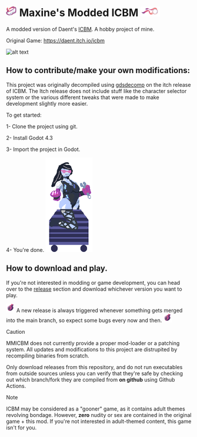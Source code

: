 # <img src="https://github.com/MaxIsJoe/MICBM/blob/main/projectiles/blindfold.png" width="29" /> Maxine's Modded ICBM <img src="https://github.com/MaxIsJoe/MICBM/blob/main/projectiles/gag.png" width="52" />

A modded version of Daent's [ICBM](https://daent.itch.io/icbm). A hobby project of mine.

Original Game: https://daent.itch.io/icbm

![alt text](https://github.com/MaxIsJoe/MICBM/blob/main/.github/media/Godot_v4.3-stable_win64_WsaeVCgbv3.gif?raw=true)

## How to contribute/make your own modifications:

This project was originally decompiled using [gdsdecomp](https://github.com/GDRETools/gdsdecomp) on the itch release of ICBM. The Itch release does not include stuff like the character selector system or the various different tweaks that were made to make development slightly more easier. 

To get started:

1- Clone the project using git.

2- Install Godot 4.3

3- Import the project in Godot.

4- You're done. <img src="https://github.com/MaxIsJoe/MICBM/blob/main/entities/player/maxine/engineer-default.png" width="128" />

## How to download and play.

If you're not interested in modding or game development, you can head over to the [release](https://github.com/MaxIsJoe/MICBM/releases) section and download whichever version you want to play.

<img src="https://github.com/MaxIsJoe/MICBM/blob/main/props/bomb.png" width="24"> A new release is always triggered whenever something gets merged into the main branch, so expect some bugs every now and then. <img src="https://github.com/MaxIsJoe/MICBM/blob/main/props/bomb.png" width="24">

> [!CAUTION]
> MMICBM does not currently provide a proper mod-loader or a patching system. All updates and modifications to this project are distrupited by recompiling binaries from scratch.
> 
> Only download releases from this repository, and do not run executables from outside sources unless you can verify that they're safe by checking out which branch/fork they are compiled from **on github** using Github Actions.

> [!NOTE]  
> ICBM may be considered as a "gooner" game, as it contains adult themes revolving bondage. However, **zero** nudity or sex are contained in the original game + this mod. If you're not interested in adult-themed content, this game isn't for you.
